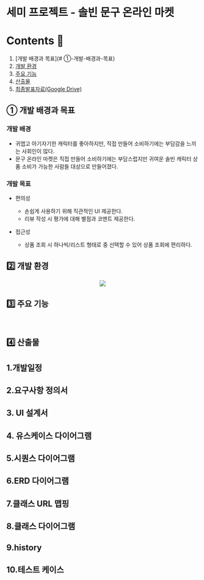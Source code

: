 # 세미 프로젝트 - 솔빈 문구 온라인 마켓

# Contents 📖
1. [개발 배경과 목표](# ①-개발-배경과-목표)
2. [개발 환경](#2️⃣-개발-환경)
3. [주요 기능](#3️⃣-주요-기능)
4. [산출물](#4️⃣-산출물)
5. [최종발표자료(Google Drive)](link)

## ① 개발 배경과 목표
### 개발 배경
- 귀엽고 아기자기한 캐릭터를 좋아하지만, 직접 만들어 소비하기에는 부담감을 느끼는 사회인이 많다.
- 문구 온라인 마켓은 직접 만들어 소비하기에는 부담스럽지만 귀여운 솔빈 캐릭터 상품 소비가 가능한 사람들 대상으로 만들어졌다.


### 개발 목표

- 편의성
  - 손쉽게 사용하기 위해 직관적인 UI 제공한다.
  - 리뷰 작성 시 평가에 대해 별점과 코멘트 제공한다.
 
- 접근성
  - 상품 조회 시 하나씩/리스트 형태로 중 선택할 수 있어 상품 조회에 편리하다.

## 2️⃣ 개발 환경
<p align="center"><img src="#"></p>

## 3️⃣ 주요 기능

<br>




## 4️⃣ 산출물
## 1.개발일정


## 2.요구사항 정의서



## 3. UI 설계서



## 4. 유스케이스 다이어그램


## 5.시퀀스 다이어그램



## 6.ERD 다이어그램


## 7.클래스 URL 맵핑


## 8.클래스 다이어그램



## 9.history



## 10.테스트 케이스


